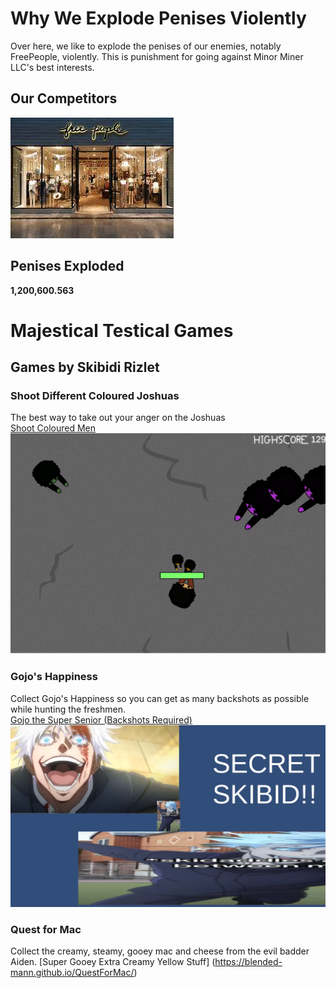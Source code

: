 # Why We Explode Penises Violently
Over here, we like to explode the penises of our enemies, notably FreePeople, violently. This is punishment for going against Minor Miner LLC's best interests.

## Our Competitors
![](download.jpg)

## Penises Exploded
**1,200,600.563**

# Majestical Testical Games

## Games by Skibidi Rizlet
### Shoot Different Coloured Joshuas
The best way to take out your anger on the Joshuas <br/>
[Shoot Coloured Men](https://blended-mann.github.io/Shoot-Different-Coloured-Joshuas/) ![](SkibidiFortniteGaySex.png)


### Gojo's Happiness
Collect Gojo's Happiness so you can get as many backshots as possible while hunting the freshmen. <br/>
[Gojo the Super Senior (Backshots Required)](https://blended-mann.github.io/GojosHappiness/) ![](image.png)

### Quest for Mac
Collect the creamy, steamy, gooey mac and cheese from the evil badder Aiden.
[Super Gooey Extra Creamy Yellow Stuff] (https://blended-mann.github.io/QuestForMac/)
